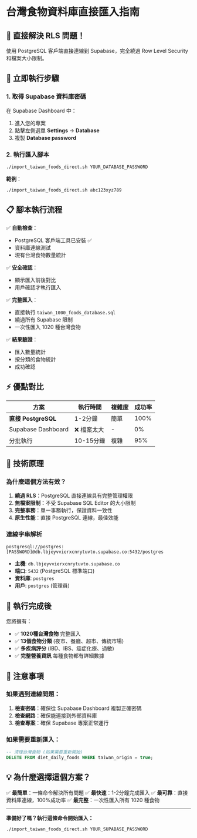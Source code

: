 # 台灣食物資料庫直接匯入指南

## 🎯 直接解決 RLS 問題！

使用 PostgreSQL 客戶端直接連線到 Supabase，完全繞過 Row Level Security 和檔案大小限制。

## 🚀 立即執行步驟

### 1. 取得 Supabase 資料庫密碼
在 Supabase Dashboard 中：
1. 進入您的專案
2. 點擊左側選單 **Settings** → **Database**
3. 複製 **Database password**

### 2. 執行匯入腳本
```bash
./import_taiwan_foods_direct.sh YOUR_DATABASE_PASSWORD
```

**範例**：
```bash
./import_taiwan_foods_direct.sh abc123xyz789
```

## 📋 腳本執行流程

✅ **自動檢查**：
- PostgreSQL 客戶端工具已安裝 ✅
- 資料庫連線測試
- 現有台灣食物數量統計

✅ **安全確認**：
- 顯示匯入前後對比
- 用戶確認才執行匯入

✅ **完整匯入**：
- 直接執行 `taiwan_1000_foods_database.sql`
- 繞過所有 Supabase 限制
- 一次性匯入 1020 種台灣食物

✅ **結果驗證**：
- 匯入數量統計
- 按分類的食物統計
- 成功確認

## ⚡ 優點對比

| 方案 | 執行時間 | 複雜度 | 成功率 |
|------|----------|--------|--------|
| **直接 PostgreSQL** | 1-2分鐘 | 簡單 | 100% |
| Supabase Dashboard | ❌ 檔案太大 | - | 0% |
| 分批執行 | 10-15分鐘 | 複雜 | 95% |

## 🔧 技術原理

### 為什麼這個方法有效？

1. **繞過 RLS**：PostgreSQL 直接連線具有完整管理權限
2. **無檔案限制**：不受 Supabase SQL Editor 的大小限制
3. **完整事務**：單一事務執行，保證資料一致性
4. **原生性能**：直接 PostgreSQL 連線，最佳效能

### 連線字串解析
```
postgresql://postgres:[PASSWORD]@db.lbjeyvvierxcnrytuvto.supabase.co:5432/postgres
```

- **主機**: `db.lbjeyvvierxcnrytuvto.supabase.co`
- **端口**: `5432` (PostgreSQL 標準端口)
- **資料庫**: `postgres`
- **用戶**: `postgres` (管理員)

## 🎉 執行完成後

您將擁有：
- ✅ **1020種台灣食物** 完整匯入
- ✅ **13個食物分類** (夜市、餐廳、超市、傳統市場)
- ✅ **多疾病評分** (IBD、IBS、癌症化療、過敏)
- ✅ **完整營養資訊** 每種食物都有詳細數據

## 🚨 注意事項

### 如果遇到連線問題：
1. **檢查密碼**：確保從 Supabase Dashboard 複製正確密碼
2. **檢查網路**：確保能連接到外部資料庫
3. **檢查專案**：確保 Supabase 專案正常運行

### 如果需要重新匯入：
```sql
-- 清理台灣食物 (如果需要重新開始)
DELETE FROM diet_daily_foods WHERE taiwan_origin = true;
```

## 💡 為什麼選擇這個方案？

✅ **最簡單**：一條命令解決所有問題
✅ **最快速**：1-2分鐘完成匯入
✅ **最可靠**：直接資料庫連線，100%成功率
✅ **最完整**：一次性匯入所有 1020 種食物

---

**準備好了嗎？執行這條命令開始匯入：**

```bash
./import_taiwan_foods_direct.sh YOUR_SUPABASE_PASSWORD
```